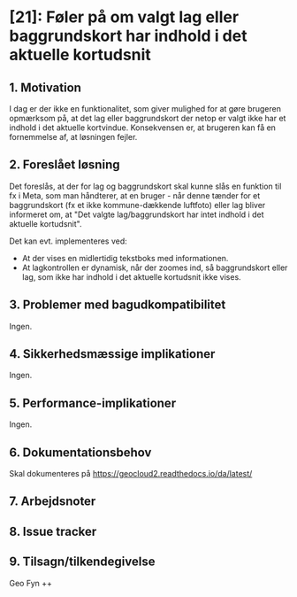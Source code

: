 # [21]: Føler på om valgt lag eller baggrundskort har indhold i det aktuelle kortudsnit

## 1. Motivation
I dag er der ikke en funktionalitet, som giver mulighed for at gøre brugeren opmærksom på, at det lag eller baggrundskort der netop er valgt ikke har et indhold i det aktuelle kortvindue.
Konsekvensen er, at brugeren kan få en fornemmelse af, at løsningen fejler.

## 2. Foreslået løsning
Det foreslås, at der for lag og baggrundskort skal kunne slås en funktion til fx i Meta, som man håndterer, at en bruger - når denne tænder for et baggrundskort (fx et ikke kommune-dækkende luftfoto) eller lag bliver informeret om, at "Det valgte lag/baggrundskort har intet indhold i det aktuelle kortudsnit". 

Det kan evt. implementeres ved:
- At der vises en midlertidig tekstboks med informationen.
- At lagkontrollen er dynamisk, når der zoomes ind, så baggrundskort eller lag, som ikke har indhold i det aktuelle kortudsnit ikke vises. 

## 3. Problemer med bagudkompatibilitet
Ingen.   

## 4. Sikkerhedsmæssige implikationer
Ingen.   

## 5. Performance-implikationer
Ingen.   

## 6. Dokumentationsbehov
Skal dokumenteres på https://geocloud2.readthedocs.io/da/latest/

## 7. Arbejdsnoter

## 8. Issue tracker  

## 9. Tilsagn/tilkendegivelse
Geo Fyn ++
